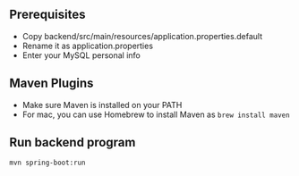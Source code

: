 ## Prerequisites ##
- Copy backend/src/main/resources/application.properties.default
- Rename it as application.properties
- Enter your MySQL personal info

## Maven Plugins ##
- Make sure Maven is installed on your PATH
- For mac, you can use Homebrew to install Maven as `brew install maven`

## Run backend program ##
`mvn spring-boot:run`
